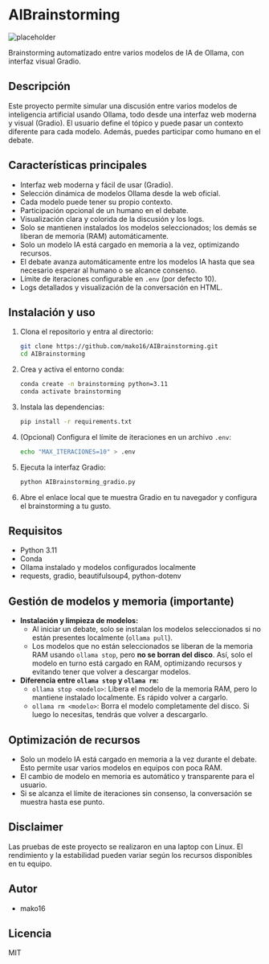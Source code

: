 # AIBrainstorming

![placeholder](docs/brainstorming_placeholder.png)

Brainstorming automatizado entre varios modelos de IA de Ollama, con interfaz visual Gradio.

## Descripción
Este proyecto permite simular una discusión entre varios modelos de inteligencia artificial usando Ollama, todo desde una interfaz web moderna y visual (Gradio). El usuario define el tópico y puede pasar un contexto diferente para cada modelo. Además, puedes participar como humano en el debate.

## Características principales
- Interfaz web moderna y fácil de usar (Gradio).
- Selección dinámica de modelos Ollama desde la web oficial.
- Cada modelo puede tener su propio contexto.
- Participación opcional de un humano en el debate.
- Visualización clara y colorida de la discusión y los logs.
- Solo se mantienen instalados los modelos seleccionados; los demás se liberan de memoria (RAM) automáticamente.
- Solo un modelo IA está cargado en memoria a la vez, optimizando recursos.
- El debate avanza automáticamente entre los modelos IA hasta que sea necesario esperar al humano o se alcance consenso.
- Límite de iteraciones configurable en `.env` (por defecto 10).
- Logs detallados y visualización de la conversación en HTML.

## Instalación y uso
1. Clona el repositorio y entra al directorio:
   ```sh
   git clone https://github.com/mako16/AIBrainstorming.git
   cd AIBrainstorming
   ```
2. Crea y activa el entorno conda:
   ```sh
   conda create -n brainstorming python=3.11
   conda activate brainstorming
   ```
3. Instala las dependencias:
   ```sh
   pip install -r requirements.txt
   ```
4. (Opcional) Configura el límite de iteraciones en un archivo `.env`:
   ```sh
   echo "MAX_ITERACIONES=10" > .env
   ```
5. Ejecuta la interfaz Gradio:
   ```sh
   python AIBrainstorming_gradio.py
   ```
6. Abre el enlace local que te muestra Gradio en tu navegador y configura el brainstorming a tu gusto.

## Requisitos
- Python 3.11
- Conda
- Ollama instalado y modelos configurados localmente
- requests, gradio, beautifulsoup4, python-dotenv

## Gestión de modelos y memoria (importante)
- **Instalación y limpieza de modelos:**
  - Al iniciar un debate, solo se instalan los modelos seleccionados si no están presentes localmente (`ollama pull`).
  - Los modelos que no están seleccionados se liberan de la memoria RAM usando `ollama stop`, pero **no se borran del disco**. Así, solo el modelo en turno está cargado en RAM, optimizando recursos y evitando tener que volver a descargar modelos.
- **Diferencia entre `ollama stop` y `ollama rm`:**
  - `ollama stop <modelo>`: Libera el modelo de la memoria RAM, pero lo mantiene instalado localmente. Es rápido volver a cargarlo.
  - `ollama rm <modelo>`: Borra el modelo completamente del disco. Si luego lo necesitas, tendrás que volver a descargarlo.

## Optimización de recursos
- Solo un modelo IA está cargado en memoria a la vez durante el debate. Esto permite usar varios modelos en equipos con poca RAM.
- El cambio de modelo en memoria es automático y transparente para el usuario.
- Si se alcanza el límite de iteraciones sin consenso, la conversación se muestra hasta ese punto.

## Disclaimer

Las pruebas de este proyecto se realizaron en una laptop con Linux. El rendimiento y la estabilidad pueden variar según los recursos disponibles en tu equipo.

## Autor
- mako16

## Licencia
MIT
